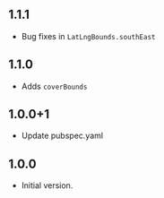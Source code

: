 ## 1.1.1
- Bug fixes in `LatLngBounds.southEast`

## 1.1.0
- Adds `coverBounds`

## 1.0.0+1
- Update pubspec.yaml

## 1.0.0
- Initial version.
